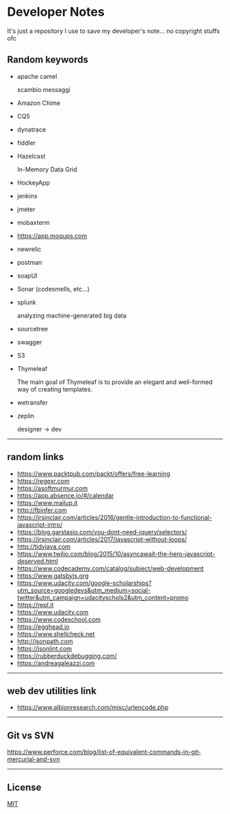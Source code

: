 # Developer Notes

It's just a repository I use to save my developer's note... no copyright stuffs ofc

## Random keywords
+ apache camel

  scambio messaggi
+ Amazon Chime
+ CQ5
+ dynatrace
+ fiddler
+ Hazelcast

  In-Memory Data Grid
+ HockeyApp
+ jenkins
+ jmeter
+ mobaxterm
+ https://app.moqups.com
+ newrelic
+ postman
+ soapUI
+ Sonar (codesmells, etc...)
+ splunk

  analyzing machine-generated big data
+ sourcetree
+ swagger
+ S3
+ Thymeleaf

  The main goal of Thymeleaf is to provide an elegant and well-formed way of creating templates.
+ wetransfer
+ zeplin

  designer -> dev

---

## random links
+ https://www.packtpub.com/packt/offers/free-learning
+ https://regexr.com
+ https://asoftmurmur.com
+ https://app.absence.io/#/calendar
+ https://www.mailup.it
+ http://fbinfer.com
+ https://jrsinclair.com/articles/2016/gentle-introduction-to-functional-javascript-intro/
+ https://blog.garstasio.com/you-dont-need-jquery/selectors/
+ https://jrsinclair.com/articles/2017/javascript-without-loops/
+ http://tidyjava.com
+ https://www.twilio.com/blog/2015/10/asyncawait-the-hero-javascript-deserved.html
+ https://www.codecademy.com/catalog/subject/web-development
+ https://www.gatsbyjs.org
+ https://www.udacity.com/google-scholarships?utm_source=googledevs&utm_medium=social-twitter&utm_campaign=udacityschols2&utm_content=promo
+ https://repl.it
+ https://www.udacity.com
+ https://www.codeschool.com
+ https://egghead.io
+ https://www.shellcheck.net
+ http://jsonpath.com
+ https://jsonlint.com
+ https://rubberduckdebugging.com/
+ https://andreagaleazzi.com

---

## web dev utilities link

+ https://www.albionresearch.com/misc/urlencode.php

---

## Git vs SVN

https://www.perforce.com/blog/list-of-equivalent-commands-in-git-mercurial-and-svn

---

## License

[MIT](https://github.com/simon387/notes/blob/master/LICENSE)

